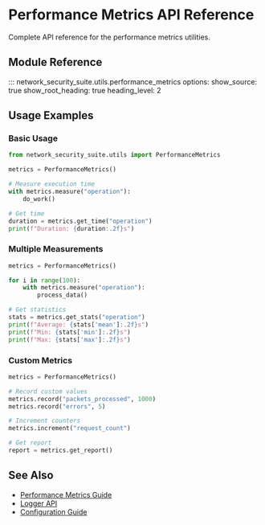 # Performance Metrics API Reference

Complete API reference for the performance metrics utilities.

## Module Reference

::: network_security_suite.utils.performance_metrics
    options:
      show_source: true
      show_root_heading: true
      heading_level: 2

## Usage Examples

### Basic Usage

```python
from network_security_suite.utils import PerformanceMetrics

metrics = PerformanceMetrics()

# Measure execution time
with metrics.measure("operation"):
    do_work()

# Get time
duration = metrics.get_time("operation")
print(f"Duration: {duration:.2f}s")
```

### Multiple Measurements

```python
metrics = PerformanceMetrics()

for i in range(100):
    with metrics.measure("operation"):
        process_data()

# Get statistics
stats = metrics.get_stats("operation")
print(f"Average: {stats['mean']:.2f}s")
print(f"Min: {stats['min']:.2f}s")
print(f"Max: {stats['max']:.2f}s")
```

### Custom Metrics

```python
metrics = PerformanceMetrics()

# Record custom values
metrics.record("packets_processed", 1000)
metrics.record("errors", 5)

# Increment counters
metrics.increment("request_count")

# Get report
report = metrics.get_report()
```

## See Also

- [Performance Metrics Guide](../performance-metrics.md)
- [Logger API](logger.md)
- [Configuration Guide](../configuration.md)
